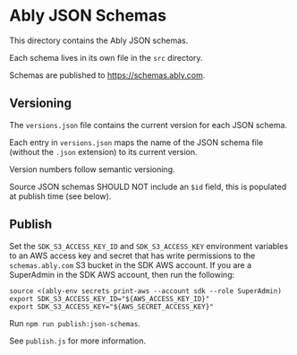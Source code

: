 # Ably JSON Schemas

This directory contains the Ably JSON schemas.

Each schema lives in its own file in the `src` directory.

Schemas are published to https://schemas.ably.com.

## Versioning

The `versions.json` file contains the current version for each JSON schema.

Each entry in `versions.json` maps the name of the JSON schema file (without
the `.json` extension) to its current version.

Version numbers follow semantic versioning.

Source JSON schemas SHOULD NOT include an `$id` field, this is populated at
publish time (see below).

## Publish

Set the `SDK_S3_ACCESS_KEY_ID` and `SDK_S3_ACCESS_KEY` environment variables to
an AWS access key and secret that has write permissions to the `schemas.ably.com`
S3 bucket in the SDK AWS account. If you are a SuperAdmin in the SDK AWS account,
then run the following:

```
source <(ably-env secrets print-aws --account sdk --role SuperAdmin)
export SDK_S3_ACCESS_KEY_ID="${AWS_ACCESS_KEY_ID}"
export SDK_S3_ACCESS_KEY="${AWS_SECRET_ACCESS_KEY}"
```

Run `npm run publish:json-schemas`.

See `publish.js` for more information.
